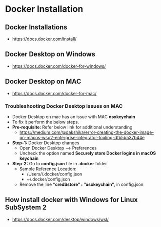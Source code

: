 # Docker Installation

## Docker Installations
- https://docs.docker.com/install/

## Docker Desktop on Windows
- https://docs.docker.com/docker-for-windows/

## Docker Desktop on MAC
- https://docs.docker.com/docker-for-mac/

### Troubleshooting Docker Desktop issues on MAC
- Docker Desktop on mac has an issue with MAC **osxkeychain**
- To fix it perform the below steps.
- **Pre-requisite:** Refer below link for additional understanding
	- https://medium.com/@dakshika/error-creating-the-docker-image-on-macos-wso2-enterprise-integrator-tooling-dfb5b537b44e
- **Step-1:** Docker Desktop changes
	- Open Docker Desktop --> Preferences
	- Uncheck the option named **Securely store Docker logins in macOS keychain**
- **Step-2:** Go to **config.json** file in **.docker** folder		
	- Sample Reference Location: 
		- /Users/<userid>/.docker/config.json
		- ~/.docker/config.json
	- Remove the line **“credSstore” : “osxkeychain”,** in config.json

## How install docker with Windows for Linux SubSystem 2
- https://docs.docker.com/desktop/windows/wsl/
 